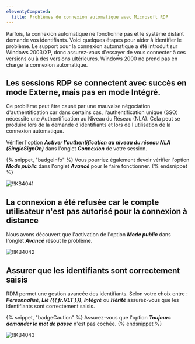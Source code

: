 ```yaml
---
eleventyComputed:
  title: Problèmes de connexion automatique avec Microsoft RDP
---
```

Parfois, la connexion automatique ne fonctionne pas et le système distant demande vos identifiants. Voici quelques étapes pour aider à identifier le problème. Le support pour la connexion automatique a été introduit sur Windows 2003/XP, donc assurez-vous d'essayer de vous connecter à ces versions ou à des versions ultérieures. Windows 2000 ne prend pas en charge la connexion automatique.

## Les sessions RDP se connectent avec succès en mode Externe, mais pas en mode Intégré.

Ce problème peut être causé par une mauvaise négociation d'authentification car dans certains cas, l'authentification unique (SSO) nécessite une Authentification au Niveau du Réseau (NLA). Cela peut se produire lors de la demande d'identifiants et lors de l'utilisation de la connexion automatique.

Vérifier l'option ***Activer l'authentification au niveau du réseau NLA (SingleSignOn)*** dans l'onglet ***Connexion*** de votre session.

{% snippet, "badgeInfo" %}
Vous pourriez également devoir vérifier l'option ***Mode public*** dans l'onglet ***Avancé*** pour le faire fonctionner.
{% endsnippet %}

![!!KB4041](https://cdnweb.devolutions.net/docs/docs_en_kb_KB4041.png)

## La connexion a été refusée car le compte utilisateur n'est pas autorisé pour la connexion à distance

Nous avons découvert que l'activation de l'option ***Mode public*** dans l'onglet ***Avancé*** résout le problème.

![!!KB4042](https://cdnweb.devolutions.net/docs/docs_en_kb_KB4042.png)

## Assurer que les identifiants sont correctement saisis

RDM permet une gestion avancée des identifiants. Selon votre choix entre : ***Personnalisé***, ***Lié ({{ fr.VLT }})***, ***Intégré*** ou ***Hérité*** assurez-vous que les identifiants sont correctement saisis.

{% snippet, "badgeCaution" %}
Assurez-vous que l'option ***Toujours demander le mot de passe*** n'est pas cochée.
{% endsnippet %}

![!!KB4043](https://cdnweb.devolutions.net/docs/docs_en_kb_KB4043.png)
